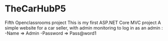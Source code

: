 # TheCarHubP5 
Fifth Openclassrooms project
This is my first ASP.NET Core MVC project
A simple website for a car seller, with admin monitoring
to log in as an admin : 
 -Name     => Admin
 -Password => Pass@word1
